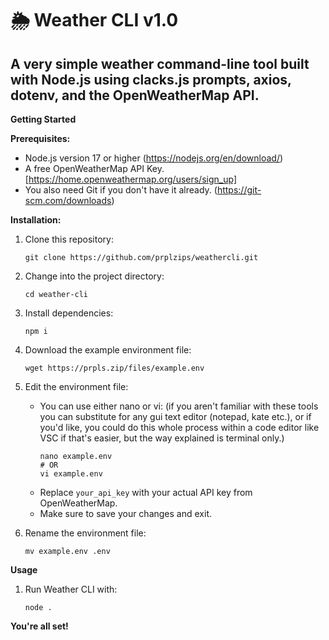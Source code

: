 # 🌦️ Weather CLI v1.0

## A very simple weather command-line tool built with Node.js using clacks.js prompts, axios, dotenv, and the OpenWeatherMap API.

**Getting Started**

**Prerequisites:**

* Node.js version 17 or higher (https://nodejs.org/en/download/)
* A free OpenWeatherMap API Key. [https://home.openweathermap.org/users/sign_up]
* You also need Git if you don't have it already. (https://git-scm.com/downloads)

**Installation:**
1. Clone this repository:
   ```
   git clone https://github.com/prplzips/weathercli.git
   ```

2. Change into the project directory:
   ```
   cd weather-cli
   ```

3. Install dependencies:
   ```
   npm i 
   ```

4. Download the example environment file:
   ```
   wget https://prpls.zip/files/example.env
   ```

5. Edit the environment file:
   * You can use either nano or vi: (if you aren't familiar with these tools you can substitute for any gui text editor (notepad, kate etc.), or if you'd like, you could do this whole process within a code editor like VSC if that's easier, but the way explained is terminal only.)
     ```
     nano example.env 
     # OR
     vi example.env
     ```
   * Replace `your_api_key` with your actual API key from OpenWeatherMap.
   * Make sure to save your changes and exit.

6. Rename the environment file:
   ```
   mv example.env .env 
   ```

**Usage**

1. Run Weather CLI with:
   ```
   node .
   ```

**You're all set!**
